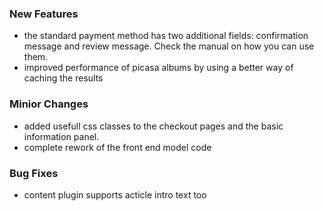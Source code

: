 ### New Features
- the standard payment method has two additional fields: confirmation message and review message. Check the manual on how you can use them.
- improved performance of picasa albums by using a better way of caching the results

### Minior Changes

- added usefull css classes to the checkout pages and the basic information panel.
- complete rework of the front end model code

### Bug Fixes

- content plugin supports acticle intro text too
